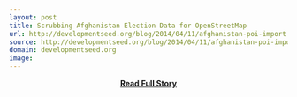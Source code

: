 ```yaml
---
layout: post
title: Scrubbing Afghanistan Election Data for OpenStreetMap
url: http://developmentseed.org/blog/2014/04/11/afghanistan-poi-import
source: http://developmentseed.org/blog/2014/04/11/afghanistan-poi-import
domain: developmentseed.org
image: 
---
```


<p></p>
<center><p><a href="http://developmentseed.org/blog/2014/04/11/afghanistan-poi-import" style='padding:25px; font-sze:18px; font-weight: bold;'>Read Full Story</a></p></center>
